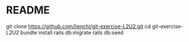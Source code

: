 # README

git clone https://github.com/lienchi/git-exercise-L2U2.git
cd git-exercise-L2U2
bundle install
rails db:migrate
rails db:seed